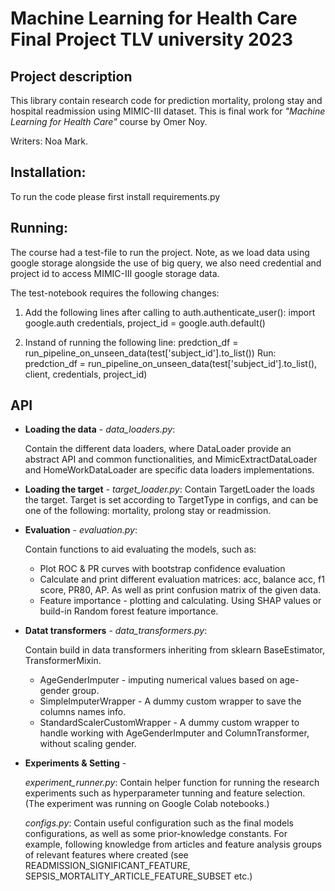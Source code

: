 # Machine Learning for Health Care Final Project TLV university 2023

## Project description 
This library contain research code for prediction mortality, prolong stay and hospital readmission using
MIMIC-III dataset. 
This is final work for *"Machine Learning for Health Care"* course by Omer Noy. 

Writers: Noa Mark.

## Installation:
To run the code please first install requirements.py

## Running:
The course had a test-file to run the project. 
Note, as we load data using google storage alongside the use of big query, we also need credential and project id 
to access MIMIC-III google storage data. 

The test-notebook requires the following changes:

1. Add the following lines after calling to auth.authenticate_user():
import google.auth
credentials, project_id = google.auth.default()

2. Instand of running the following line:
predction_df = run_pipeline_on_unseen_data(test['subject_id'].to_list())
Run:
predction_df = run_pipeline_on_unseen_data(test['subject_id'].to_list(), client,  credentials, project_id)


## API 
*   **Loading the data** - *data_loaders.py*:

    Contain the different data loaders, where DataLoader provide an abstract API and common
    functionalities, and MimicExtractDataLoader and HomeWorkDataLoader are specific data loaders implementations.


*  **Loading the target** - *target_loader.py*:
    Contain TargetLoader the loads the target. Target is set according to TargetType in configs, and can be 
    one of the following: mortality, prolong stay or readmission. 
    

*  **Evaluation** - *evaluation.py*:

    Contain functions to aid evaluating the models, such as:
   *  Plot ROC & PR curves with bootstrap confidence evaluation 
   * Calculate and print different evaluation matrices: acc, balance acc, f1 score, PR80, AP. 
     As well as print confusion matrix of the given data.
   * Feature importance - plotting and calculating. Using SHAP values or build-in Random forest feature importance.
   


*  **Datat transformers** - *data_transformers.py*:

    Contain build in data transformers inheriting from sklearn BaseEstimator, TransformerMixin.
   * AgeGenderImputer - imputing numerical values based on age-gender group.
   * SimpleImputerWrapper -  A dummy custom wrapper to save the columns names info.
   * StandardScalerCustomWrapper - A dummy custom wrapper to handle working with AgeGenderImputer and ColumnTransformer,
    without scaling gender.


*  **Experiments & Setting** - 

   *experiment_runner.py*: 
    Contain helper function for running the research experiments such as hyperparameter tunning and feature selection.
   (The experiment was running on Google Colab notebooks.)
    
    *configs.py*:
    Contain useful configuration such as the final models configurations, as well as some prior-knowledge constants.
    For example, following knowledge from articles and feature analysis groups of relevant features where created
   (see READMISSION_SIGNIFICANT_FEATURE, SEPSIS_MORTALITY_ARTICLE_FEATURE_SUBSET etc.)

